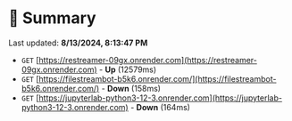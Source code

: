 # 📖 Summary
Last updated: **8/13/2024, 8:13:47 PM**

- `GET` [https://restreamer-09gx.onrender.com](https://restreamer-09gx.onrender.com) - **Up** (12579ms)
- `GET` [https://filestreambot-b5k6.onrender.com/](https://filestreambot-b5k6.onrender.com/) - **Down** (158ms)
- `GET` [https://jupyterlab-python3-12-3.onrender.com](https://jupyterlab-python3-12-3.onrender.com) - **Down** (164ms)

